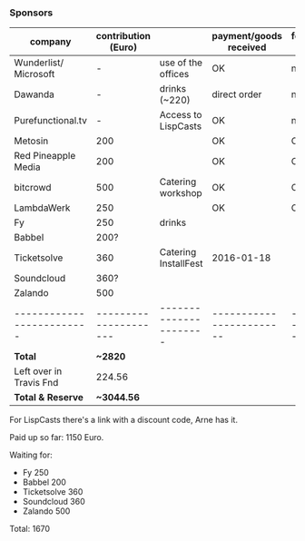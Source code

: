 ### Sponsors

| company                 | contribution (Euro) |                      | payment/goods received | forwarded to travis |
|-------------------------|---------------------|----------------------|------------------------|---------------------|
| Wunderlist/ Microsoft   |                   - | use of the offices   | OK                     | n/a                 |
| Dawanda                 |                   - | drinks (~220)        | direct order           | n/a                 |
| Purefunctional.tv       |                   - | Access to LispCasts  | OK                     | n/a                 |
| Metosin                 |                 200 |                      | OK                     | OK                  |
| Red Pineapple Media     |                 200 |                      | OK                     | OK                  |
| bitcrowd                |                 500 | Catering workshop    | OK                     | OK                  |
| LambdaWerk              |                 250 |                      | OK                     | OK                  |
| Fy                      |                 250 | drinks               |                        |                     |
| Babbel                  |                200? |                      |                        |                     |
| Ticketsolve             |                 360 | Catering InstallFest | 2016-01-18             |                     |
| Soundcloud              |                360? |                      |                        |                     |
| Zalando                 |                 500 |                      |                        |                     |
|-------------------------|---------------------|----------------------|------------------------|---------------------|
| **Total**               |           **~2820** |                      |                        |                     |
| Left over in Travis Fnd |              224.56 |                      |                        |                     |
| **Total & Reserve**     |        **~3044.56** |                      |                        |                     |

For LispCasts there's a link with a discount code, Arne has it.

Paid up so far: 1150 Euro.

Waiting for:

* Fy 250
* Babbel 200
* Ticketsolve 360
* Soundcloud 360
* Zalando 500

Total: 1670
